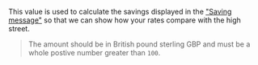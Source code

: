 This value is used to calculate the savings displayed in the 
<a href="#{{$group}}_{{$type}}_results_message" title="Saving message">"Saving message"</a> so that we can show how 
your rates compare with the high street.

> The amount should be in British pound sterling GBP and must be a whole postive number greater than `100`.

